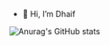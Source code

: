 - 👋 Hi, I’m Dhaif



![Anurag's GitHub stats](https://github-readme-stats.vercel.app/api?username=DevDhaif&count_private=true&?count_private=false&show_icons=true&theme=react)
